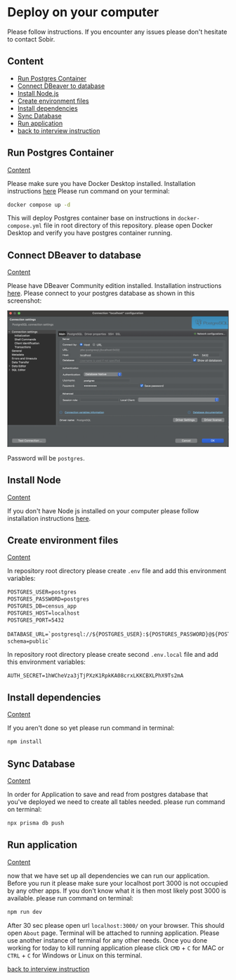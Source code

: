 # Deploy on your computer

Please follow instructions. If you encounter any issues please don't hesitate to contact Sobir.

## Content

- [Run Postgres Container](#run-postgres-container)
- [Connect DBeaver to database](#connect-dbeaver-to-database)
- [Install Node.js](#install-node)
- [Create environment files](#create-environment-files)
- [Install dependencies](#install-dependencies)
- [Sync Database](#sync-database)
- [Run application](#run-application)
- [back to interview instruction](../README.md)

## Run Postgres Container

[Content](#content)

Please make sure you have Docker Desktop installed. Installation instructions [here](https://www.docker.com/)
Please run command on your terminal:

```bash
docker compose up -d
```

This will deploy Postgres container base on instructions in `docker-compose.yml` file in root directory of this repository.
please open Docker Desktop and verify you have postgres container running.

## Connect DBeaver to database

[Content](#content)

Please have DBeaver Community edition installed. Installation instructions [here](https://dbeaver.io/). Please connect to your postgres database as shown in this screenshot:

![DBeaver connection](DBeaver_connection.png)

Password will be `postgres`.

## Install Node

[Content](#content)

If you don't have Node js installed on your computer please follow installation instructions [here](https://nodejs.org/en).

## Create environment files

[Content](#content)

In repository root directory please create `.env` file and add this environment variables:

```Configuration
POSTGRES_USER=postgres
POSTGRES_PASSWORD=postgres
POSTGRES_DB=census_app
POSTGRES_HOST=localhost
POSTGRES_PORT=5432

DATABASE_URL=`postgresql://${POSTGRES_USER}:${POSTGRES_PASSWORD}@${POSTGRES_HOST}:${POSTGRES_PORT}/${POSTGRES_DB}?schema=public`
```

In repository root directory please create second `.env.local` file and add this environment variables:

```Configuration
AUTH_SECRET=1hWCheVza3jTjPXzK1RpkKA08crxLKKCBXLPhX9Ts2mA
```

## Install dependencies

[Content](#content)

If you aren't done so yet please run command in terminal:

```bash
npm install
```

## Sync Database

[Content](#content)

In order for Application to save and read from postgres database that you've deployed we need to create all tables needed. please run command on terminal:

```bash
npx prisma db push
```

## Run application

[Content](#content)

now that we have set up all dependencies we can run our application. Before you run it please make sure your localhost port 3000 is not occupied by any other apps. If you don't know what it is then most likely post 3000 is available. please run command on terminal:

```bash
npm run dev
```

After 30 sec please open url `localhost:3000/` on your browser. This should open `About` page. Terminal will be attached to running application. Please use another instance of terminal for any other needs. Once you done working for today to kill running application please click `CMD` + `C` for MAC or `CTRL` + `C` for Windows or Linux on this terminal.

[back to interview instruction](../README.md)
